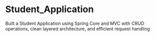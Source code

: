 # Student_Application
Built a Student Application using Spring Core and MVC with CRUD operations, clean layered architecture, and efficient request handling
